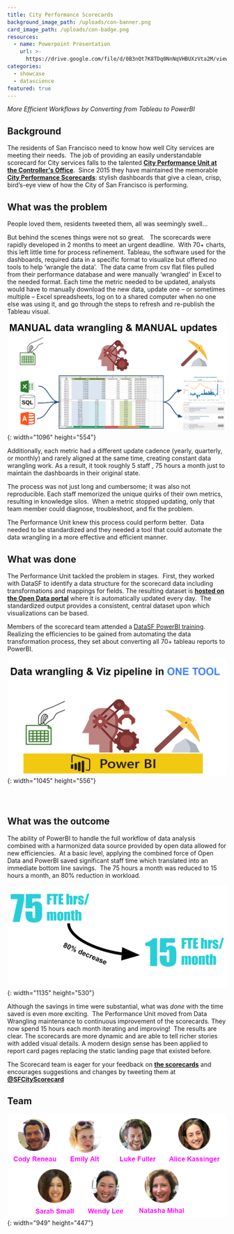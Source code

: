 ```yaml
---
title: City Performance Scorecards
background_image_path: /uploads/con-banner.png
card_image_path: /uploads/con-badge.png
resources:
  - name: Powerpoint Presentation
    url: >-
      https://drive.google.com/file/d/0B3nQt7K8TDq0NnNqVHBUXzVta2M/view?usp=sharing
categories:
  - showcase
  - datascience
featured: true
---
```


*More Efficient Workflows by Converting from Tableau to PowerBI*

## Background

The residents of San Francisco need to know how well City services are meeting their needs.&nbsp; The job of providing an easily understandable scorecard for City services falls to the talented **[City Performance Unit at the Controller's Office](https://sfcontroller.org/city-performance)**.&nbsp; Since 2015 they have maintained the memorable **[City Performance Scorecards](https://sfgov.org/scorecards/)**\: stylish dashboards that give a clean, crisp, bird’s-eye view of how the City of San Francisco is performing.&nbsp;&nbsp;

## What was the problem

People loved them, residents tweeted them, all was seemingly swell…

But behind the scenes things were not so great. &nbsp; The scorecards were rapidly developed in 2 months to meet an urgent deadline.&nbsp; With 70+ charts, this left little time for process refinement. Tableau, the software used for the dashboards, required data in a specific format to visualize but offered no tools to help ‘wrangle the data’.&nbsp; The data came from csv flat files pulled from their performance database and were manually ‘wrangled’ in Excel to the needed format. Each time the metric needed to be updated, analysts would have to manually download the new data, update one – or sometimes multiple – Excel spreadsheets, log on to a shared computer when no one else was using it, and go through the steps to refresh and re-publish the Tableau visual.&nbsp;

![](/uploads/manual-data.png){: width="1096" height="554"}

Additionally, each metric had a different update cadence (yearly, quarterly, or monthly) and rarely aligned at the same time, creating constant data wrangling work. As a result, it took roughly 5 staff , 75 hours a month just to maintain the dashboards in their original state.

The process was not just long and cumbersome; it was also not reproducible. Each staff memorized the unique quirks of their own metrics, resulting in knowledge silos.&nbsp; When a metric stopped updating, only that team member could diagnose, troubleshoot, and fix the problem.

The Performance Unit knew this process could perform better.&nbsp; Data needed to be standardized and they needed a tool that could automate the data wrangling in a more effective and efficient manner.

## What was done

The Performance Unit tackled the problem in stages.&nbsp; First, they worked with DataSF to identify a data structure for the scorecard data including transformations and mappings for fields. The resulting dataset is&nbsp;**[hosted on the Open Data portal](https://data.sfgov.org/City-Management-and-Ethics/Scorecard-Measures/kc49-udxn)** where it is automatically updated every day.&nbsp; The standardized output provides a consistent, central dataset upon which visualizations can be based.&nbsp;

Members of the scorecard team attended a [DataSF PowerBI training](https://datasf.org/academy/intro-to-power-bi/).&nbsp; Realizing the efficiencies to be gained from automating the data transformation process, they set about converting all 70+ tableau reports to PowerBI.&nbsp;&nbsp;

![](/uploads/data-wrangling.png){: width="1045" height="556"}

### &nbsp;

## What was the outcome

The ability of PowerBI to handle the full workflow of data analysis&nbsp; combined with a harmonized data source provided by open data allowed for new efficiencies.&nbsp; At a basic level, applying the combined force of Open Data and PowerBI saved significant staff time which translated into an immediate bottom line savings.&nbsp; The 75 hours a month was reduced to 15 hours a month, an 80% reduction in workload.&nbsp;

![](/uploads/75-hours.png){: width="1135" height="530"}

Although the savings in time were substantial, what was *done* with the time saved is even more exciting.&nbsp; The Performance Unit moved from Data Wrangling maintenance to continuous improvement of the scorecards. They now spend 15 hours each month iterating and improving\!&nbsp; The results are clear. The scorecards are more dynamic and are able to tell richer stories with added visual details. A modern design sense has been applied to report card pages replacing the static landing page that existed before.&nbsp;

The Scorecard team is eager for your feedback on **[the scorecards](https://sfgov.org/scorecards/)** and encourages suggestions and changes by tweeting them at **[@SFCityScorecard](https://twitter.com/SFCityScorecard)**

## Team

![](/uploads/team.png){: width="949" height="447"}